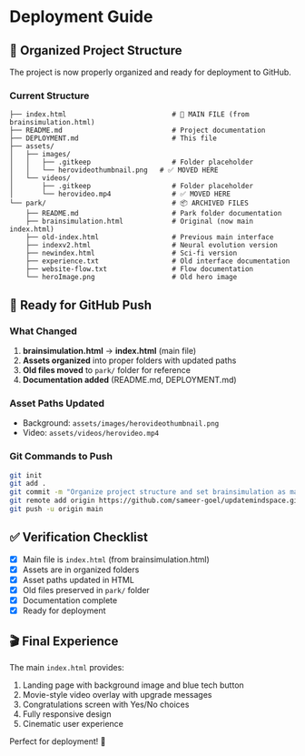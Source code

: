# Deployment Guide

## 📁 Organized Project Structure

The project is now properly organized and ready for deployment to GitHub.

### Current Structure
```
├── index.html                          # 🎯 MAIN FILE (from brainsimulation.html)
├── README.md                           # Project documentation
├── DEPLOYMENT.md                       # This file
├── assets/
│   ├── images/
│   │   ├── .gitkeep                    # Folder placeholder
│   │   └── herovideothumbnail.png   # ✅ MOVED HERE
│   └── videos/
│       ├── .gitkeep                    # Folder placeholder
│       └── herovideo.mp4               # ✅ MOVED HERE
└── park/                               # 📦 ARCHIVED FILES
    ├── README.md                       # Park folder documentation
    ├── brainsimulation.html            # Original (now main index.html)
    ├── old-index.html                  # Previous main interface
    ├── indexv2.html                    # Neural evolution version
    ├── newindex.html                   # Sci-fi version
    ├── experience.txt                  # Old interface documentation
    ├── website-flow.txt                # Flow documentation
    └── heroImage.png                   # Old hero image
```

## 🚀 Ready for GitHub Push

### What Changed
1. **brainsimulation.html** → **index.html** (main file)
2. **Assets organized** into proper folders with updated paths
3. **Old files moved** to `park/` folder for reference
4. **Documentation added** (README.md, DEPLOYMENT.md)

### Asset Paths Updated
- Background: `assets/images/herovideothumbnail.png`
- Video: `assets/videos/herovideo.mp4`

### Git Commands to Push
```bash
git init
git add .
git commit -m "Organize project structure and set brainsimulation as main index"
git remote add origin https://github.com/sameer-goel/updatemindspace.git
git push -u origin main
```

## ✅ Verification Checklist

- [x] Main file is `index.html` (from brainsimulation.html)
- [x] Assets are in organized folders
- [x] Asset paths updated in HTML
- [x] Old files preserved in `park/` folder
- [x] Documentation complete
- [x] Ready for deployment

## 🎬 Final Experience

The main `index.html` provides:
1. Landing page with background image and blue tech button
2. Movie-style video overlay with upgrade messages
3. Congratulations screen with Yes/No choices
4. Fully responsive design
5. Cinematic user experience

Perfect for deployment! 🚀